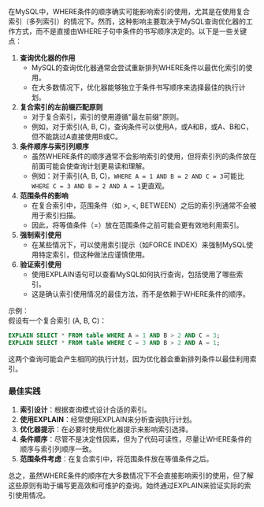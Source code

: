 在MySQL中，WHERE条件的顺序确实可能影响索引的使用，尤其是在使用复合索引（多列索引）的情况下。然而，这种影响主要取决于MySQL查询优化器的工作方式，而不是直接由WHERE子句中条件的书写顺序决定的。以下是一些关键点：

1. **查询优化器的作用**
    - MySQL的查询优化器通常会尝试重新排列WHERE条件以最优化索引的使用。
    - 在大多数情况下，优化器能够独立于条件书写顺序来选择最佳的执行计划。
2. **复合索引的左前缀匹配原则**
    - 对于复合索引，索引的使用遵循"最左前缀"原则。
    - 例如，对于索引(A, B, C)，查询条件可以使用A，或A和B，或A、B和C，但不能跳过A直接使用B或C。
3. **条件顺序与索引列顺序**
    - 虽然WHERE条件的顺序通常不会影响索引的使用，但将索引列的条件放在前面可能会使查询计划更易读和理解。
    - 例如：对于索引(A, B, C)，`WHERE A = 1 AND B = 2 AND C = 3`可能比`WHERE C = 3 AND B = 2 AND A = 1`更直观。
4. **范围条件的影响**
    - 在复合索引中，范围条件（如 >, <, BETWEEN）之后的索引列通常不会被用于索引扫描。
    - 因此，将等值条件（=）放在范围条件之前可能会更有效地利用索引。
5. **强制索引使用**
    - 在某些情况下，可以使用索引提示（如FORCE INDEX）来强制MySQL使用特定索引，但这种做法应谨慎使用。
6. **验证索引使用**
    - 使用EXPLAIN语句可以查看MySQL如何执行查询，包括使用了哪些索引。
    - 这是确认索引使用情况的最佳方法，而不是依赖于WHERE条件的顺序。

示例：  
假设有一个复合索引 (A, B, C)：

```sql
EXPLAIN SELECT * FROM table WHERE A = 1 AND B > 2 AND C = 3;  
EXPLAIN SELECT * FROM table WHERE C = 3 AND B > 2 AND A = 1;
```

这两个查询可能会产生相同的执行计划，因为优化器会重新排列条件以最佳利用索引。

### 最佳实践

1. **索引设计**：根据查询模式设计合适的索引。
2. **使用EXPLAIN**：经常使用EXPLAIN来分析查询执行计划。
3. **优化器提示**：在必要时使用优化器提示来影响索引选择。
4. **条件顺序**：尽管不是决定性因素，但为了代码可读性，尽量让WHERE条件的顺序与索引列顺序一致。
5. **范围条件考虑**：在复合索引中，将范围条件放在等值条件之后。

总之，虽然WHERE条件的顺序在大多数情况下不会直接影响索引的使用，但了解这些原则有助于编写更高效和可维护的查询。始终通过EXPLAIN来验证实际的索引使用情况。
